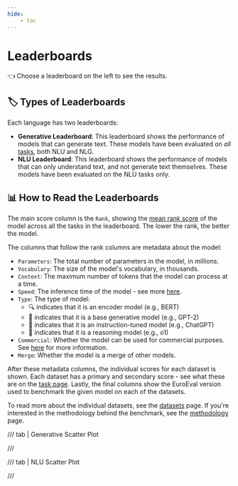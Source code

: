 ```yaml
---
hide:
    - toc
---
```

# Leaderboards

👈 Choose a leaderboard on the left to see the results.


## 🏷️ Types of Leaderboards

Each language has two leaderboards:

- **Generative Leaderboard**: This leaderboard shows the performance of models that can
  generate text. These models have been evaluated on _all_ [tasks](/tasks), both NLU and
  NLG.
- **NLU Leaderboard**: This leaderboard shows the performance of models that can only
  understand text, and not generate text themselves. These models have been evaluated on
  the NLU tasks only.


## 📊 How to Read the Leaderboards

The main score column is the `Rank`, showing the [mean rank score](/methodology) of the
model across all the tasks in the leaderboard. The lower the rank, the better the model.

The columns that follow the rank columns are metadata about the model:

- `Parameters`: The total number of parameters in the model, in millions.
- `Vocabulary`: The size of the model's vocabulary, in thousands.
- `Context`: The maximum number of tokens that the model can process at a time.
- `Speed`: The inference time of the model - see more [here](/tasks/speed).
- `Type`: The type of model:
    - 🔍 indicates that it is an encoder model (e.g., BERT)
    - 🧠 indicates that it is a base generative model (e.g., GPT-2)
    - 📝 indicates that it is an instruction-tuned model (e.g., ChatGPT)
    - 🤔 indicates that it is a reasoning model (e.g., o1)
- `Commercial`: Whether the model can be used for commercial purposes. See [here](/faq)
  for more information.
- `Merge`: Whether the model is a merge of other models.

After these metadata columns, the individual scores for each dataset is shown. Each
dataset has a primary and secondary score - see what these are on the [task
page](/tasks). Lastly, the final columns show the EuroEval version used to benchmark
the given model on each of the datasets.

To read more about the individual datasets, see the [datasets](/datasets) page. If
you're interested in the methodology behind the benchmark, see the
[methodology](/methodology) page.

/// tab | Generative Scatter Plot

///

/// tab | NLU Scatter Plot

///
